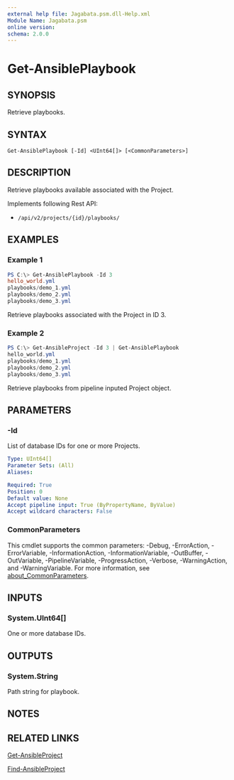 ```yaml
---
external help file: Jagabata.psm.dll-Help.xml
Module Name: Jagabata.psm
online version:
schema: 2.0.0
---
```


# Get-AnsiblePlaybook

## SYNOPSIS
Retrieve playbooks.

## SYNTAX

```
Get-AnsiblePlaybook [-Id] <UInt64[]> [<CommonParameters>]
```

## DESCRIPTION
Retrieve playbooks available associated with the Project.

Implements following Rest API:  
- `/api/v2/projects/{id}/playbooks/`

## EXAMPLES

### Example 1
```powershell
PS C:\> Get-AnsiblePlaybook -Id 3
hello_world.yml
playbooks/demo_1.yml
playbooks/demo_2.yml
playbooks/demo_3.yml
```

Retrieve playbooks associated with the Project in ID 3.

### Example 2
```powershell
PS C:\> Get-AnsibleProject -Id 3 | Get-AnsiblePlaybook
hello_world.yml
playbooks/demo_1.yml
playbooks/demo_2.yml
playbooks/demo_3.yml
```

Retrieve playbooks from pipeline inputed Project object.

## PARAMETERS

### -Id
List of database IDs for one or more Projects.

```yaml
Type: UInt64[]
Parameter Sets: (All)
Aliases:

Required: True
Position: 0
Default value: None
Accept pipeline input: True (ByPropertyName, ByValue)
Accept wildcard characters: False
```

### CommonParameters
This cmdlet supports the common parameters: -Debug, -ErrorAction, -ErrorVariable, -InformationAction, -InformationVariable, -OutBuffer, -OutVariable, -PipelineVariable, -ProgressAction, -Verbose, -WarningAction, and -WarningVariable. For more information, see [about_CommonParameters](http://go.microsoft.com/fwlink/?LinkID=113216).

## INPUTS

### System.UInt64[]
One or more database IDs.

## OUTPUTS

### System.String
Path string for playbook.

## NOTES

## RELATED LINKS

[Get-AnsibleProject](Get-AnsibleProject.md)

[Find-AnsibleProject](Find-AnsibleProject.md)
